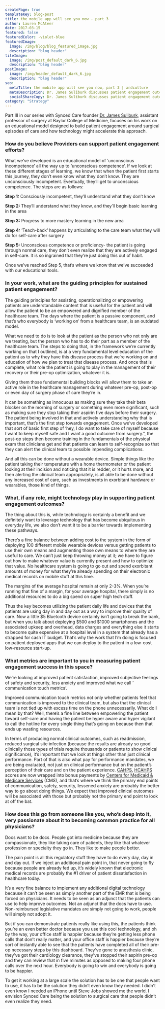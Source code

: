 ```yaml
---
createPage: true
templateKey: blog-post
title: the mobile app will see you now - part 3
author: Lauren McAteer
date: 2017-03-15
featured: false
featuredColor: -violet-blue
featuredImage:
  image: /img/blog/blog_featured_image.jpg
  description: "blog header"
tileImage:
  image: /img/post_default_dark_6.jpg
  description: "blog header"
postImage:
  image: /img/header_default_dark_6.jpg
  description: "blog header"
seo:
  metaTitle: the mobile app will see you now, part 3 | andculture
  metaDescription: Dr. James Suliburk discusses patient engagement outcomes, the role of technology in achieving these goals, and what providers should do to support them.
  socialShareCopy: Dr. James Suliburk discusses patient engagement outcomes, the role of technology in achieving these goals, and what providers should do to support them.
category: "Strategy"
---
```

Part III in our series with Synced Care founder [Dr. James Suliburk](https://www.bcm.edu/people/view/james-suliburk-m-d-facs/b264d8d6-ffed-11e2-be68-080027880ca6), assistant professor of surgery at Baylor College of Medicine, focuses on his work on an educational model designed to build patient engagement around surgical episodes of care and how technology might accelerate this approach.

### How do you believe Providers can support patient engagement efforts?
What we’ve developed is an educational model of ‘unconscious incompetence’ all the way up to ‘unconscious competence’. If we look at these different stages of learning, we know that when the patient first starts this journey, they don’t even know what they don’t know. They are unconsciously incompetent. Eventually, they’ll get to unconscious competence. The steps are as follows:

**Step 1:** Consciously incompetent, they’ll understand what they don’t know

**Step 2:** They’ll understand what they know, and they’ll begin basic learning in the area

**Step 3:** Progress to more mastery learning in the new area

**Step 4:** ‘Teach-back’ happens by articulating to the care team what they will do for self-care after surgery

**Step 5:** Unconscious competence or proficiency- the patient is going through normal care, they don’t even realize that they are actively engaged in self-care. It is so ingrained that they’re just doing this out of habit.

Once we’ve reached Step 5, that’s where we know that we’ve succeeded with our educational tools.

### In your work, what are the guiding principles for sustained patient engagement?
The guiding principles for assisting, operationalizing or empowering patients are understandable content that is useful for the patient and will allow the patient to be an empowered and dignified member of the healthcare team. The days where the patient is a passive component, and that’s who everybody is ‘working on’ from a healthcare team, is an outdated model.

What we need to do is to look at the patient as the person who not only are we treating, but the person who has to do their part as a member of the healthcare team. The steps to doing that, in the framework we’re currently working on that I outlined, is at a very fundamental level education of the patient as to why they have this disease process that we’re working on and education of how we plan to treat that disease process. And once that is complete, what role the patient is going to play in the management of their recovery or their pre-op optimization, whatever it is.

Giving them those fundamental building blocks will allow them to take an active role in the healthcare management during whatever pre-op, post-op or even day of surgery phase of care they’re in.

It can be something as innocuous as making sure they take their beta blocker on the morning of surgery or something even more significant, such as making sure they stop taking their aspirin five days before their surgery. The patient being involved in that and actively understanding why that is important, that’s the first step towards engagement. Once we’ve developed that sort of basic first step of ‘hey, I do want to take care of myself because I want to keep myself safe and I want a good outcome from surgery.”, the post-op steps then become training in the fundamentals of the physical exam that clinicians get and that patients can learn to self-recognize so that they can alert the clinical team to possible impending complications.

And all this can be done without a wearable device. Simple things like the patient taking their temperature with a home thermometer or the patient looking at their incision and noticing that it is redder, or it hurts more, and then alerting the clinical team appropriately, is all able to be done without any increased cost of care, such as investments in exorbitant hardware or wearables, those kind of things.

### What, if any role, might technology play in supporting patient engagement outcomes?
The thing about this is, while technology is certainly a benefit and we definitely want to leverage technology that has become ubiquitous in everyday life, we also don’t want it to be a barrier towards implementing these pathways.

There’s a fine balance between adding cost to the system in the form of deploying 100 different mobile wearable devices versus getting patients to use their own means and augmenting those own means to where they are useful to care. We can’t just keep throwing money at it; we have to figure out how to make whatever value is currently present and how to optimize that value. No healthcare system is going to go out and spend exorbitant amounts of money for what they’re already spending on their electronic medical records on mobile stuff at this time.

The margins of the average hospital remain at only 2-3%. When you’re running that fine of a margin, for your average hospital, there simply is no additional resources to do a big spend on super high tech stuff.

Thus the key becomes utilizing the patient daily life and devices that the patients are using day in and day out as a way to improve their quality of care. Now a little $5 Bluetooth device certainly isn’t going to break the bank, but when you talk about deploying $500 and $1000 smartphones and the associated upkeep and overhead, data charges and everything else it starts to become quite expensive at a hospital level in a system that already has a strapped for cash IT budget. That’s why the work that I’m doing is focused on patient deployed apps that we can deploy to the patient in a low-cost low-resource start-up.

### What metrics are important to you in measuring patient engagement success in this space?
We’re looking at improved patient satisfaction, improved subjective feelings of safety and security, less anxiety and improved what we call ‘ communication touch metrics’.

Improved communication touch metrics not only whether patients feel that communication is improved to the clinical team, but also that the clinical team is not tied up with excess time on the phone unnecessarily. What do I mean by that? Well, there’s a fine line between empowering the patient toward self-care and having the patient be hyper aware and hyper vigilant to call the hotline for every single thing that’s going on because then that ends up wasting resources.

In terms of producing normal clinical outcomes, such as readmission, reduced surgical site infection (because the results are already so good clinically those types of trials require thousands or patients to show clinical significance), it’s important that we look at things other than just clinical performance. Part of that is also what pay for performance mandates, we are being evaluated, not just on clinical performance but on the patient’s perception of their care and on the patient experience. [CAHPS](https://www.cms.gov/Research-Statistics-Data-and-Systems/Research/CAHPS/), [HCAHPS](https://www.cms.gov/Medicare/Quality-Initiatives-Patient-Assessment-instruments/HospitalQualityInits/HospitalHCAHPS.html) scores are now wrapped into bonus payments by [Centers for Medicaid & Medicare Services](https://www.cms.gov) (CMS), and that’s where we think the primary end points of communication, safety, security, lessened anxiety are probably the better way to go about doing things. We expect that improved clinical outcomes will be associated with those but probably not the primary end point to look at off the bat.

### How does this go from someone like you, who’s deep into it, very passionate about it to becoming common practice for all physicians?
Docs want to be docs. People got into medicine because they are compassionate, they like taking care of patients, they like that whatever profession or specialty they go in. They like to make people better.

The pain point is all this regulatory stuff they have to do every day, day in and day out. If we inject an additional pain point in, that never going to fly because people are already fed up, it’s widely known that electronic medical records are probably the #1 driver of patient dissatisfaction in healthcare today.

It’s a very fine balance to implement any additional digital technology because it can’t be seen as simply another part of the EMR that is being forced on physicians. It needs to be seen as an adjunct that the patients can use to help improve outcomes. Not an adjunct that the docs have to use. Non-reimbursed legislative mandates are simply not going to work, people will simply not adopt it.

But if you can demonstrate patients really like using this, the patients think you’re an even better doctor because you use this cool technology, and oh by the way, your office staff is happier because they’re getting less phone calls that don’t really matter, and your office staff is happier because they’re sort of instantly able to see that the patients have completed all of their pre-op necessary steps by this dashboard. They’ve gone to anesthesia clinic, they’ve got their cardiology clearance, they’ve stopped their aspirin pre-op and they can review that in five minutes as opposed to making four phone calls over the next hour. Everybody is going to win and everybody is going to be happier.

To get it working at a large scale the solution has to be one that people want to use, it has to be the solution they didn’t even know they needed. I didn’t even know I needed an iPhone until Steve Jobs showed me the world. I envision Synced Care being the solution to surgical care that people didn’t even realize they need.